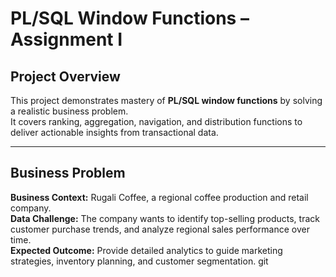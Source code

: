 # PL/SQL Window Functions – Assignment I  

## Project Overview
This project demonstrates mastery of **PL/SQL window functions** by solving a realistic business problem.  
It covers ranking, aggregation, navigation, and distribution functions to deliver actionable insights from transactional data.

---

## Business Problem
**Business Context:** Rugali Coffee, a regional coffee production and retail company.  
**Data Challenge:** The company wants to identify top-selling products, track customer purchase trends, and analyze regional sales performance over time.  
**Expected Outcome:** Provide detailed analytics to guide marketing strategies, inventory planning, and customer segmentation.
git